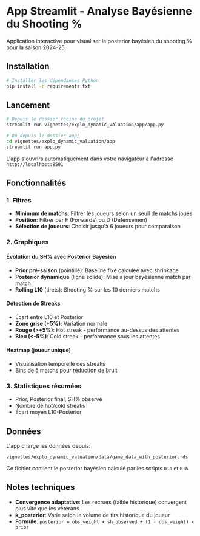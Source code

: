 # App Streamlit - Analyse Bayésienne du Shooting %

Application interactive pour visualiser le posterior bayésien du shooting % pour la saison 2024-25.

## Installation

```bash
# Installer les dépendances Python
pip install -r requirements.txt
```

## Lancement

```bash
# Depuis le dossier racine du projet
streamlit run vignettes/explo_dynamic_valuation/app/app.py

# Ou depuis le dossier app/
cd vignettes/explo_dynamic_valuation/app
streamlit run app.py
```

L'app s'ouvrira automatiquement dans votre navigateur à l'adresse `http://localhost:8501`

## Fonctionnalités

### 1. Filtres
- **Minimum de matchs**: Filtrer les joueurs selon un seuil de matchs joués
- **Position**: Filtrer par F (Forwards) ou D (Defensemen)
- **Sélection de joueurs**: Choisir jusqu'à 6 joueurs pour comparaison

### 2. Graphiques

#### Évolution du SH% avec Posterior Bayésien
- **Prior pré-saison** (pointillé): Baseline fixe calculée avec shrinkage
- **Posterior dynamique** (ligne solide): Mise à jour bayésienne match par match
- **Rolling L10** (tirets): Shooting % sur les 10 derniers matchs

#### Détection de Streaks
- Écart entre L10 et Posterior
- **Zone grise (±5%)**: Variation normale
- **Rouge (>+5%)**: Hot streak - performance au-dessus des attentes
- **Bleu (<-5%)**: Cold streak - performance sous les attentes

#### Heatmap (joueur unique)
- Visualisation temporelle des streaks
- Bins de 5 matchs pour réduction de bruit

### 3. Statistiques résumées
- Prior, Posterior final, SH% observé
- Nombre de hot/cold streaks
- Écart moyen L10-Posterior

## Données

L'app charge les données depuis:
```
vignettes/explo_dynamic_valuation/data/game_data_with_posterior.rds
```

Ce fichier contient le posterior bayésien calculé par les scripts `01a` et `01b`.

## Notes techniques

- **Convergence adaptative**: Les recrues (faible historique) convergent plus vite que les vétérans
- **k_posterior**: Varie selon le volume de tirs historique du joueur
- **Formule**: `posterior = obs_weight × sh_observed + (1 - obs_weight) × prior`
